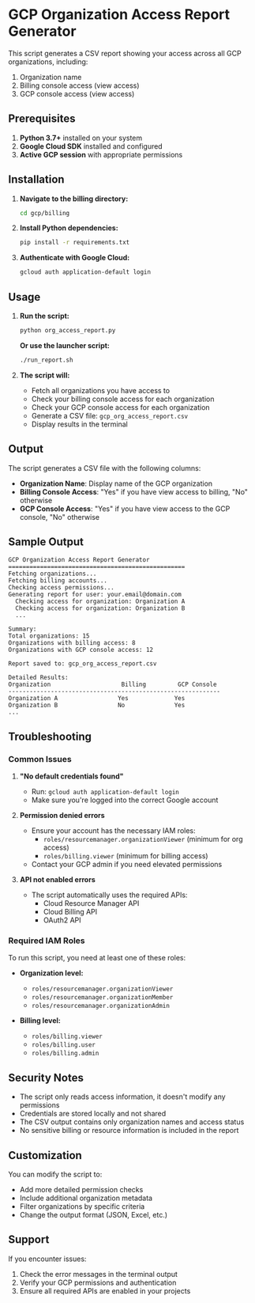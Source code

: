 # GCP Organization Access Report Generator

This script generates a CSV report showing your access across all GCP organizations, including:
1. Organization name
2. Billing console access (view access)
3. GCP console access (view access)

## Prerequisites

1. **Python 3.7+** installed on your system
2. **Google Cloud SDK** installed and configured
3. **Active GCP session** with appropriate permissions

## Installation

1. **Navigate to the billing directory:**
   ```bash
   cd gcp/billing
   ```

2. **Install Python dependencies:**
   ```bash
   pip install -r requirements.txt
   ```

3. **Authenticate with Google Cloud:**
   ```bash
   gcloud auth application-default login
   ```

## Usage

1. **Run the script:**
   ```bash
   python org_access_report.py
   ```

   **Or use the launcher script:**
   ```bash
   ./run_report.sh
   ```

2. **The script will:**
   - Fetch all organizations you have access to
   - Check your billing console access for each organization
   - Check your GCP console access for each organization
   - Generate a CSV file: `gcp_org_access_report.csv`
   - Display results in the terminal

## Output

The script generates a CSV file with the following columns:
- **Organization Name**: Display name of the GCP organization
- **Billing Console Access**: "Yes" if you have view access to billing, "No" otherwise
- **GCP Console Access**: "Yes" if you have view access to the GCP console, "No" otherwise

## Sample Output

```
GCP Organization Access Report Generator
==================================================
Fetching organizations...
Fetching billing accounts...
Checking access permissions...
Generating report for user: your.email@domain.com
  Checking access for organization: Organization A
  Checking access for organization: Organization B
  ...

Summary:
Total organizations: 15
Organizations with billing access: 8
Organizations with GCP console access: 12

Report saved to: gcp_org_access_report.csv

Detailed Results:
Organization                    Billing         GCP Console    
------------------------------------------------------------
Organization A                 Yes             Yes            
Organization B                 No              Yes            
...
```

## Troubleshooting

### Common Issues

1. **"No default credentials found"**
   - Run: `gcloud auth application-default login`
   - Make sure you're logged into the correct Google account

2. **Permission denied errors**
   - Ensure your account has the necessary IAM roles:
     - `roles/resourcemanager.organizationViewer` (minimum for org access)
     - `roles/billing.viewer` (minimum for billing access)
   - Contact your GCP admin if you need elevated permissions

3. **API not enabled errors**
   - The script automatically uses the required APIs:
     - Cloud Resource Manager API
     - Cloud Billing API
     - OAuth2 API

### Required IAM Roles

To run this script, you need at least one of these roles:
- **Organization level:**
  - `roles/resourcemanager.organizationViewer`
  - `roles/resourcemanager.organizationMember`
  - `roles/resourcemanager.organizationAdmin`

- **Billing level:**
  - `roles/billing.viewer`
  - `roles/billing.user`
  - `roles/billing.admin`

## Security Notes

- The script only reads access information, it doesn't modify any permissions
- Credentials are stored locally and not shared
- The CSV output contains only organization names and access status
- No sensitive billing or resource information is included in the report

## Customization

You can modify the script to:
- Add more detailed permission checks
- Include additional organization metadata
- Filter organizations by specific criteria
- Change the output format (JSON, Excel, etc.)

## Support

If you encounter issues:
1. Check the error messages in the terminal output
2. Verify your GCP permissions and authentication
3. Ensure all required APIs are enabled in your projects 